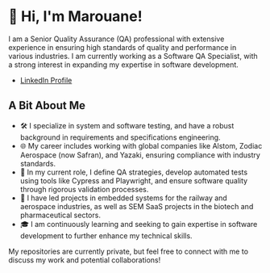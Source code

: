 # 👋 Hi, I'm Marouane!

I am a Senior Quality Assurance (QA) professional with extensive experience in ensuring high standards of quality and performance in various industries. I am currently working as a Software QA Specialist, with a strong interest in expanding my expertise in software development.

- [LinkedIn Profile](https://www.linkedin.com/in/marouaneneddad)

## A Bit About Me

- 🛠️ I specialize in system and software testing, and have a robust background in requirements and specifications engineering.
- 🌐 My career includes working with global companies like Alstom, Zodiac Aerospace (now Safran), and Yazaki, ensuring compliance with industry standards.
- 🧪 In my current role, I define QA strategies, develop automated tests using tools like Cypress and Playwright, and ensure software quality through rigorous validation processes.
- 🚀 I have led projects in embedded systems for the railway and aerospace industries, as well as SEM SaaS projects in the biotech and pharmaceutical sectors.
- 🎓 I am continuously learning and seeking to gain expertise in software development to further enhance my technical skills.

My repositories are currently private, but feel free to connect with me to discuss my work and potential collaborations!
